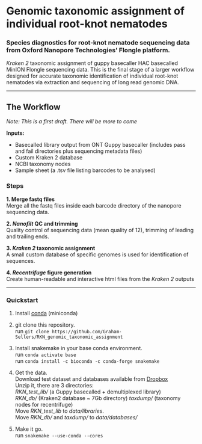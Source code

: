 # Genomic taxonomic assignment of individual root-knot nematodes
### Species diagnostics for root-knot nematode sequencing data from Oxford Nanopore Technologies' Flongle platform.

*Kraken 2* taxonomic assignment of guppy basecaller HAC basecalled MinION Flongle sequencing data. This is the final stage of a larger workflow designed for accurate taxonomic identification of individual root-knot nematodes via extraction and sequencing of long read genomic DNA.

---

## The Workflow
*Note: This is a first draft. There will be more to come*

**Inputs:**  
- Basecalled library output from ONT Guppy basecaller (includes pass and fail directories plus sequencing metadata files)  
- Custom Kraken 2 database
- NCBI taxonomy nodes
- Sample sheet (a .tsv file listing barcodes to be analysed)  

### **Steps**  

**1. Merge fastq files**  
Merge all the fastq files inside each barcode directory of the nanopore sequencing data.  

**2. *Nanofilt* QC and trimming**  
Quality control of sequencing data (mean quality of 12), trimming of leading and trailing ends.  

**3. *Kraken 2* taxonomic assignment**  
A small custom database of specific genomes is used for identification of sequences.  

**4. *Recentrifuge* figure generation**  
Create human-readable and interactive html files from the *Kraken 2* outputs

---

### Quickstart

1. Install [conda](https://docs.conda.io/projects/conda/en/latest/user-guide/install/) (miniconda)

2. git clone this repository.  
run `git clone https://github.com/Graham-Sellers/RKN_genomic_taxonomic_assignment`

3. Install snakemake in your base conda environment.  
run `conda activate base`  
run `conda install -c bioconda -c conda-forge snakemake`

4. Get the data.  
Download test dataset and databases available from [Dropbox](https://www.dropbox.com/sh/5izuwb2ks61xbqg/AACzjETDpjWZh-d8R_qxYzWxa?dl=0)   
Unzip it, there are 3 directories:  
    *RKN_test_lib/* (a Guppy basecalled + demultiplexed library)  
    *RKN_db/* (Kraken2 database ~ 7Gb directory)
    *taxdump/* (taxonomy nodes for recentrifuge)  
    Move *RKN_test_lib* to *data/libraries*.  
Move *RKN_db/* and *taxdump/* to *data/databases/*

5. Make it go.  
run `snakemake --use-conda --cores`
